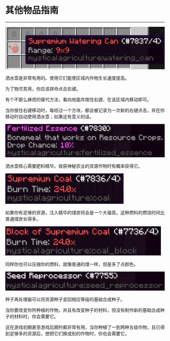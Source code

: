 # 其他物品指南
___

![终极精华洒水壶](supremiumcan.png)

洒水壶是非常有用的。使用它们能使区域内作物生长速度提高。

为了物尽其用，你应该拼命点击右键。

有个不那么麻烦的替代方法，看向地面并按住右键，在该区域内移动即可。

当你按住右键移动时，每经过一个方块，都会被记录为一次新的右键点击，并在你移动时自动使用洒水壶；如果这有意义的话。

![洒水壶核心所需](fertilebonedust.png)

洒水壶核心需要肥料精华。收获神秘农业的资源作物时有概率获得它。

![终极精华煤](supercoal.png)

如果你有足够的资源，注入精华的煤炭将会是一个大福音。这种燃料的燃烧时间比普通煤炭长得多。

![终极精华煤块](supercoalblock.png)

同样你也可以压缩你的燃料，就像普通的煤一样，但是多了点颜色。

![种子再处理器](seedreprocessor.png)

种子再处理器可以将资源种子变回相应等级的基础合成种子。

当你要改变你所种植的作物，并且有改变种子的材料，但没有制作新的基础合成种子的材料时，你会需要它。

这在游戏初期甚至游戏后期时都非常有用，当你种植了一到两种五级作物，且已得到足够多的资源后，想把它们换成别的作物时，你也会需要它。



